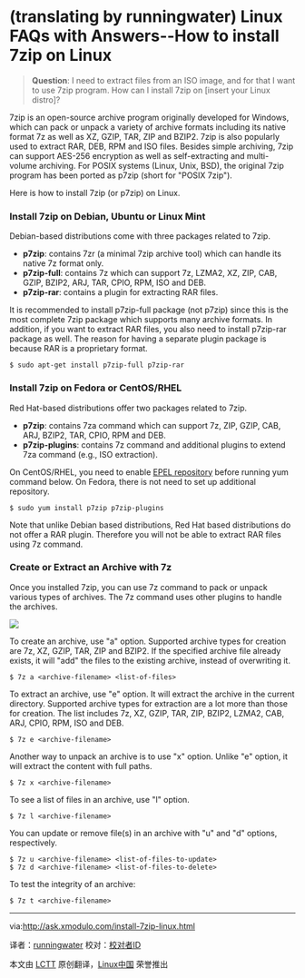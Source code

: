 (translating by runningwater)
Linux FAQs with Answers--How to install 7zip on Linux
================================================================================
> **Question**: I need to extract files from an ISO image, and for that I want to use 7zip program. How can I install 7zip on [insert your Linux distro]? 

7zip is an open-source archive program originally developed for Windows, which can pack or unpack a variety of archive formats including its native format 7z as well as XZ, GZIP, TAR, ZIP and BZIP2. 7zip is also popularly used to extract RAR, DEB, RPM and ISO files. Besides simple archiving, 7zip can support AES-256 encryption as well as self-extracting and multi-volume archiving. For POSIX systems (Linux, Unix, BSD), the original 7zip program has been ported as p7zip (short for "POSIX 7zip").

Here is how to install 7zip (or p7zip) on Linux.

### Install 7zip on Debian, Ubuntu or Linux Mint ###

Debian-based distributions come with three packages related to 7zip.

- **p7zip**: contains 7zr (a minimal 7zip archive tool) which can handle its native 7z format only.
- **p7zip-full**: contains 7z which can support 7z, LZMA2, XZ, ZIP, CAB, GZIP, BZIP2, ARJ, TAR, CPIO, RPM, ISO and DEB.
- **p7zip-rar**: contains a plugin for extracting RAR files. 

It is recommended to install p7zip-full package (not p7zip) since this is the most complete 7zip package which supports many archive formats. In addition, if you want to extract RAR files, you also need to install p7zip-rar package as well. The reason for having a separate plugin package is because RAR is a proprietary format.

    $ sudo apt-get install p7zip-full p7zip-rar 

### Install 7zip on Fedora or CentOS/RHEL ###

Red Hat-based distributions offer two packages related to 7zip.

- **p7zip**: contains 7za command which can support 7z, ZIP, GZIP, CAB, ARJ, BZIP2, TAR, CPIO, RPM and DEB.
- **p7zip-plugins**: contains 7z command and additional plugins to extend 7za command (e.g., ISO extraction). 

On CentOS/RHEL, you need to enable [EPEL repository][1] before running yum command below. On Fedora, there is not need to set up additional repository.

    $ sudo yum install p7zip p7zip-plugins 

Note that unlike Debian based distributions, Red Hat based distributions do not offer a RAR plugin. Therefore you will not be able to extract RAR files using 7z command.

### Create or Extract an Archive with 7z ###

Once you installed 7zip, you can use 7z command to pack or unpack various types of archives. The 7z command uses other plugins to handle the archives.

![](https://farm8.staticflickr.com/7583/15874000610_878a85b06a_b.jpg)

To create an archive, use "a" option. Supported archive types for creation are 7z, XZ, GZIP, TAR, ZIP and BZIP2. If the specified archive file already exists, it will "add" the files to the existing archive, instead of overwriting it.

    $ 7z a <archive-filename> <list-of-files> 

To extract an archive, use "e" option. It will extract the archive in the current directory. Supported archive types for extraction are a lot more than those for creation. The list includes 7z, XZ, GZIP, TAR, ZIP, BZIP2, LZMA2, CAB, ARJ, CPIO, RPM, ISO and DEB.

    $ 7z e <archive-filename>

Another way to unpack an archive is to use "x" option. Unlike "e" option, it will extract the content with full paths.

    $ 7z x <archive-filename>

To see a list of files in an archive, use "l" option.

    $ 7z l <archive-filename>

You can update or remove file(s) in an archive with "u" and "d" options, respectively.

    $ 7z u <archive-filename> <list-of-files-to-update>
    $ 7z d <archive-filename> <list-of-files-to-delete>

To test the integrity of an archive:

    $ 7z t <archive-filename> 

--------------------------------------------------------------------------------

via:http://ask.xmodulo.com/install-7zip-linux.html 

译者：[runningwater](https://github.com/runningwater)
校对：[校对者ID](https://github.com/校对者ID)

本文由 [LCTT](https://github.com/LCTT/TranslateProject) 原创翻译，[Linux中国](http://linux.cn/) 荣誉推出

[1]:http://xmodulo.com/how-to-set-up-epel-repository-on-centos.html